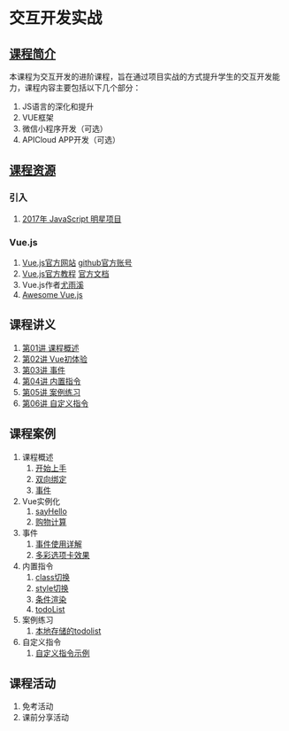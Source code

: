 # 交互开发实战

## [课程简介](https://github.com/BestACE/interaction/issues/1)

本课程为交互开发的进阶课程，旨在通过项目实战的方式提升学生的交互开发能力，课程内容主要包括以下几个部分：
1. JS语言的深化和提升
2. VUE框架
3. 微信小程序开发（可选）
4. APICloud APP开发（可选）

## [课程资源](https://github.com/BestACE/interaction/issues/2)
### 引入
1. [2017年 JavaScript 明星项目](https://risingstars.js.org/2017/zh)

### Vue.js
1. [Vue.js官方网站](https://cn.vuejs.org/)  [github官方账号](https://github.com/vuejs/vue)
2. [Vue.js官方教程](https://cn.vuejs.org/v2/guide/) [官方文档](https://cn.vuejs.org/v2/api/)
3. Vue.js作者[尤雨溪](http://evanyou.me/)
4. [Awesome Vue.js](https://github.com/vuejs/awesome-vue)

## 课程讲义
1. [第01讲 课程概述](https://bestace.github.io/interaction/ppts/ppt/01.html)
2. [第02讲 Vue初体验](https://bestace.github.io/interaction/ppts/ppt/02.html)
3. [第03讲 事件](https://bestace.github.io/interaction/ppts/ppt/03.html)
4. [第04讲 内置指令](https://bestace.github.io/interaction/ppts/ppt/04.html)
5. [第05讲 案例练习](https://bestace.github.io/interaction/ppts/ppt/05.html)
6. [第06讲 自定义指令](https://bestace.github.io/interaction/ppts/ppt/06.html)

## 课程案例
1. 课程概述
	1. [开始上手](https://bestace.github.io/interaction/demos/01/01开始操作.html)
	2. [双向绑定](https://bestace.github.io/interaction/demos/01/02双向绑定.html)
	3. [事件](https://bestace.github.io/interaction/demos/01/03事件.html)
2. Vue实例化
	1. [sayHello](https://bestace.github.io/interaction/demos/02/01sayHello.html)
	2. [购物计算](https://bestace.github.io/interaction/demos/02/02table.html)
3. 事件
    1. [事件使用详解](https://bestace.github.io/interaction/demos/03/01event.html)
	2. [多彩选项卡效果](https://bestace.github.io/interaction/demos/03/02tab.html)
4. 内置指令
	1. [class切换](https://bestace.github.io/interaction/demos/04/01class.html)
	2. [style切换](https://bestace.github.io/interaction/demos/04/02style.html)
	3. [条件渲染](https://bestace.github.io/interaction/demos/04/03if.html)
	4. [todoList](https://bestace.github.io/interaction/demos/04/04todo.html)
5. 案例练习
	1. [本地存储的todolist](https://bestace.github.io/interaction/demos/05/01todo.html)
6. 自定义指令
	1. [自定义指令示例](https://bestace.github.io/interaction/demos/06/01directive.html.html)

## 课程活动
1. 免考活动
2. 课前分享活动